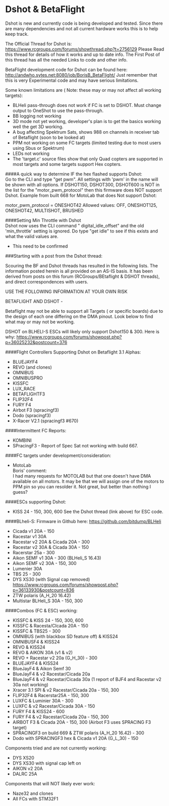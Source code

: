 # Dshot & BetaFlight   
Dshot is new and currently code is being developed and tested. Since there are many dependencies and not all current hardware works this is to help keep track.

The Official Thread for Dshot is: https://www.rcgroups.com/forums/showthread.php?t=2756129
Please Read this thread for details of how it works and up to date info. The First Post of this thread has all the needed Links to code and other info.  

BetaFlight development code for Dshot can be found here:
http://andwho.sytes.net:8080/job/BorisB_BetaFlight/
Just remember that this is very Experimental code and may have serious limitations.

Some known limitations are (
Note: these may or may not affect all working targets):
- BLHeli pass-through does not work if FC is set to DSHOT. Must change output to OneShot to use the pass-through.
- BB logging  not working 
- 3D mode not yet working, developer's plan is to get the basics working well the get 3D working.
- A bug affecting Spektrum Sats, shows 988 on channels in receiver tab of Betaflight (soon to be looked at)
- PPM not working on some FC targets (limited testing due to most users using Sbus or Spektrum)
- LEDs not working  
- The 'target.c' source files show that only Quad copters are supported in most targets and some targets support Hex copters.

####A quick way to determine IF the hex flashed supports Dshot:  
Go to the CLI and type "get pwm". All settings with 'pwm' in the name will be shown with all options.
If DSHOT150, DSHOT300, DSHOT600 is NOT in the list for the "motor_pwm_protocol" then this firmware does NOT support Dshot.
Example from built 668 for MotoLab that does Not support Dshot: 

motor_pwm_protocol = ONESHOT42
Allowed values: OFF, ONESHOT125, ONESHOT42, MULTISHOT, BRUSHED

####Setting Min Throttle with Dshot   
Dshot now uses the CLI command " digital_idle_offset" and the old 'min_throttle' setting is ignored.
Do type "get idle" to see if this exists and what the valid values are.
- This need to be confirmed

###Starting with a post from the Dshot thread:

Scouring the BF and Dshot threads has resulted in the following lists. The information posted herein is all provided on an AS-IS basis.
It has been derived from posts on this forum (RCGroups/BEtaflight & DSHOT threads), and direct correspondences with users.

USE THE FOLLOWING INFORMATION AT YOUR OWN RISK

BETAFLIGHT AND DSHOT -

Betaflight may not be able to support all Targets ( or specific boards) due to the design of each one differing on the DMA pinout. Look below to find what may or may not be working.

DSHOT on BLHELI-S ESCs will likely only support Dshot150 & 300.
Here is why: https://www.rcgroups.com/forums/showpost.php?p=36025232&postcount=376


####Flight Controllers Supporting Dshot on Betaflight 3.1 Alphas:
- BLUEJAYF4
- REVO (and clones)
- OMNIBUS
- OMNIBUSPRO
- KISSFC
- LUX_RACE
- BETAFLIGHTF3
- FLIP32F4
- FURY F4
- Airbot F3 (spracingf3)
- Dodo (spracingf3)
- X-Racer V2.1 (spracingf3 #670)

####Intermittent FC Reports:
- KOMBINI
- SPracingF3 - Report of Spec Sat not working with build 667.

####FC targets under development/consideration:
- MotoLab   
Boris' comment:  
I had many requests for MOTOLAB but that one doesn't have DMA available on all motors. It may be that we will assign one of the motors to PPM pin so you can resolder it. Not great, but better than nothing I guess?

####ESCs supporting Dshot:
- KISS 24 - 150, 300, 600 See the Dshot thread (link above) for ESC code.

####BLheli-S:
Firmware in Github here: https://github.com/bitdump/BLHeli

- Cicada v1 20A - 150
- Racestar v1 30A
- Racestar v2 20A & Cicada 20A - 300
- Racestar v2 30A & Cicada 30A - 150
- Racerstar 25a - 300
- Aikon SEMF v1 30A - 300 (BLHeli_S 16.43)
- Aikon SEMF v2 30A - 150, 300
- Lumenier 30A
- TBS 25 - 300
- DYS XS30 (with Signal cap removed) https://www.rcgroups.com/forums/showpost.php?p=36133930&postcount=836
- ZTW polaris (A_H_20 16.42)
- Multistar BLHeli_S 30A - 150, 300

####Combos (FC & ESC) working:

- KISSFC & KISS 24 - 150, 300, 600
- KISSFC & Racesta/CIcada 20A - 150
- KISSFC & TBS25 - 300
- OMNIBUS (with blackbox SD feature off) & KISS24
- OMNIBUSF4 & KISS24
- REVO & KISS24
- REVO & AIKON 30A (v1 & v2)
- REVO + Racestar v2 20a (G_H_30) - 300
- BLUEJAYF4 & KISS24
- BlueJayF4 & Aikon Semf 30
- BlueJayF4 & v2 Racestar/Cicada 20a
- BlueJayF4 & v2 Racestar/Cicada 30a (1 report of BJF4 and Racestar v2 30a not working)
- Xracer 3.1 SPI & v2 Racestar/Cicada 20a - 150, 300
- FLIP32F4 & Racerstar25A - 150, 300
- LUXFC & Luminier 30A - 300
- LUXFC & v2 Racestar/Cicada 30A - 150
- FURY F4 & KISS24 - 600
- FURY F4 & v2 Racestar/Cicada 20a - 150, 300
- AIRBOT F3 & Cicada 20A - 150, 300 (Airbot F3 uses SPRACING F3 target)
- SPRACINGF3 on build 669 & ZTW polaris (A_H_20 16.42) - 300
- Dodo with SPRACINGF3 hex & Cicada v1 20A (G_L_30) - 150

Components tried and are not currently working:

- DYS XS20
- DYS XS30 with signal cap left on
- AIKON v2 20A
- DALRC 25A

Components that will NOT likely ever work:
- Naze32 and clones
- All FCs with STM32F1